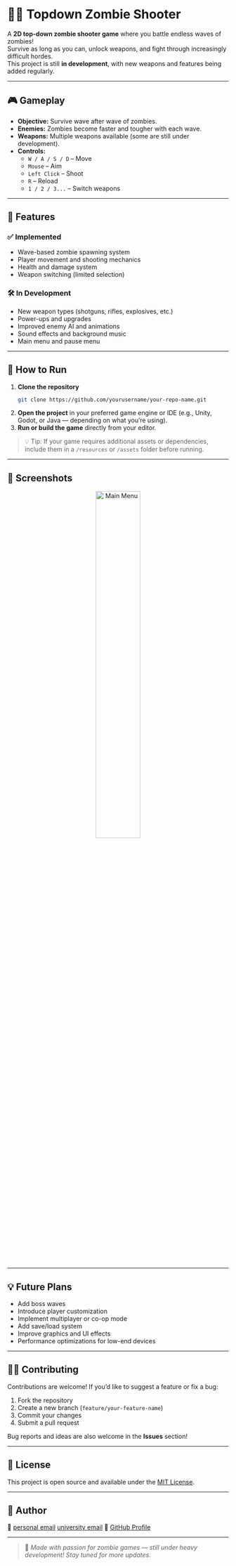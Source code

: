 
# 🧟‍♂️ Topdown Zombie Shooter

A **2D top-down zombie shooter game** where you battle endless waves of zombies!  
Survive as long as you can, unlock weapons, and fight through increasingly difficult hordes.  
This project is still **in development**, with new weapons and features being added regularly.

---

## 🎮 Gameplay

- **Objective:** Survive wave after wave of zombies.  
- **Enemies:** Zombies become faster and tougher with each wave.  
- **Weapons:** Multiple weapons available (some are still under development).  
- **Controls:**  
  - `W / A / S / D` – Move  
  - `Mouse` – Aim  
  - `Left Click` – Shoot  
  - `R` – Reload  
  - `1 / 2 / 3...` – Switch weapons  

---

## 🧰 Features

### ✅ Implemented
- Wave-based zombie spawning system  
- Player movement and shooting mechanics  
- Health and damage system  
- Weapon switching (limited selection)

### 🛠️ In Development
- New weapon types (shotguns, rifles, explosives, etc.)  
- Power-ups and upgrades  
- Improved enemy AI and animations  
- Sound effects and background music  
- Main menu and pause menu  

---

## 🚀 How to Run

1. **Clone the repository**
   ```bash
   git clone https://github.com/yourusername/your-repo-name.git


2. **Open the project** in your preferred game engine or IDE
   (e.g., Unity, Godot, or Java — depending on what you’re using).
3. **Run or build the game** directly from your editor.

> 💡 Tip: If your game requires additional assets or dependencies, include them in a `/resources` or `/assets` folder before running.

---

## 📸 Screenshots

<p align="center">
  <img src="assets/Screenshot1.png" alt="Main Menu" width="45%">
</p>

---

## 💡 Future Plans

* Add boss waves
* Introduce player customization
* Implement multiplayer or co-op mode
* Add save/load system
* Improve graphics and UI effects
* Performance optimizations for low-end devices

---

## 🧑‍💻 Contributing

Contributions are welcome!
If you’d like to suggest a feature or fix a bug:

1. Fork the repository
2. Create a new branch (`feature/your-feature-name`)
3. Commit your changes
4. Submit a pull request

Bug reports and ideas are also welcome in the **Issues** section!

---

## 📝 License

This project is open source and available under the [MIT License](LICENSE).

---

## 👤 Author
📧 [personal email](crapeling29@gmai.com)
    [university email](ahron.badili@bisu.edu.ph)
🐙 [GitHub Profile](https://github.com/mo-rale)

---

> 🎯 *Made with passion for zombie games — still under heavy development! Stay tuned for more updates.*


